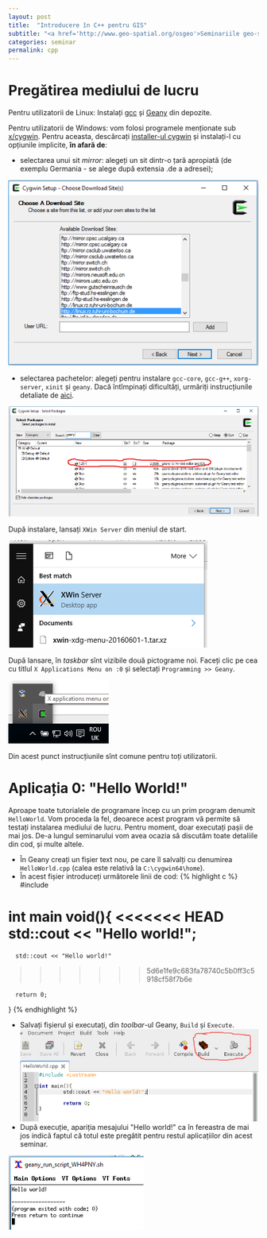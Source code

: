 ```yaml
---
layout: post
title:  "Introducere în C++ pentru GIS"
subtitle: "<a href='http://www.geo-spatial.org/osgeo'>Seminariile geo-spațial.org, București</a>"
categories: seminar
permalink: cpp
---
```


Pregătirea mediului de lucru
===========
Pentru utilizatorii de Linux:
   Instalați [gcc][gcc_url] și [Geany][geany_url] din depozite.
   
Pentru utilizatorii de Windows: vom folosi programele menționate sub 
[x/cygwin][xcyg_url]. Pentru aceasta, descărcați [installer-ul cygwin][cyginst_url] și instalați-l cu opțiunile implicite, **în afară de**:
   
   + selectarea unui sit _mirror_: alegeți un sit dintr-o țară apropiată (de exemplu Germania - se alege după extensia .de a adresei);
   
   ![](/assets/ps_cysetup_mirrorsel.png)
   
   + selectarea pachetelor: alegeți pentru instalare `gcc-core`, `gcc-g++`, `xorg-server`, `xinit` și `geany`. Dacă întîmpinați dificultăți, urmăriți instrucțiunile detaliate de [aici][cyginst_tutor].
   
   ![](/assets/ps_cysetup_packsel.png)
   
După instalare, lansați `XWin Server` din meniul de start. 

![](/assets/ps_xwinserver_start.png)

După lansare, în _taskbar_ sînt vizibile două pictograme noi. Faceți clic pe cea cu titlul `X Applications Menu on :0` și selectați `Programming >> Geany`.

![](/assets/ps_xappmenu.png)

Din acest punct instrucțiunile sînt comune pentru toți utilizatorii.

Aplicația 0: "Hello World!"
=============
Aproape toate tutorialele de programare încep cu un prim program denumit `HelloWorld`. Vom proceda la fel, deoarece acest program vă permite să testați instalarea mediului de lucru. Pentru moment, doar executați pașii de mai jos. De-a lungul seminarului vom avea ocazia să discutăm toate detaliile din cod, și multe altele.

   + În Geany creați un fișier text nou, pe care îl salvalți cu denumirea `HelloWorld.cpp` (calea este relativă la `C:\cygwin64\home`).
   + În acest fișier introduceți următorele linii de cod:
   {% highlight c %}
   #include <iostream>

   int main void(){
<<<<<<< HEAD
      std::cout << "Hello world!";
=======
      std::cout << "Hello world!"
>>>>>>> 5d6e1fe9c683fa78740c5b0ff3c5918cf58f7b6e
      
      return 0;
   }
   {% endhighlight %}
   + Salvați fișierul și executați, din _toolbar_-ul Geany, `Build` și `Execute`.
   ![](/assets/ps_geany_compile-build-execute.png)
   + După execuție, apariția mesajului "Hello world!" ca în fereastra de mai jos indică faptul că totul este pregătit pentru restul aplicațiilor din acest seminar.
   
   ![](/assets/ps_geany_execute-output.png)
    


[gcc_url]:        https://en.wikipedia.org/wiki/GNU_Compiler_Collection
[geany_url]:      https://en.wikipedia.org/wiki/Geany
[xcyg_url]:       http://x.cygwin.com/  
[cyginst_url]:    http://cygwin.com/setup-x86_64.exe
[cyginst_tutor]:  http://x.cygwin.com/docs/ug/setup.html#setup-cygwin-x-installing
